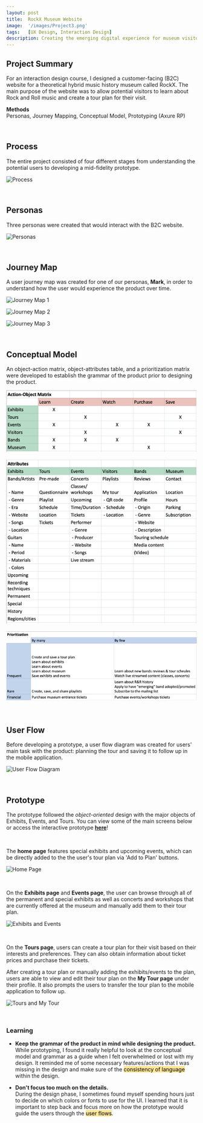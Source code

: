 ```yaml
---
layout: post
title:  RockX Museum Website
image:  '/images/Project3.png'
tags:   [UX Design, Interaction Design]
description: Creating the emerging digital experience for museum visitors through a B2C website
---
```

## Project Summary
For an interaction design course, I designed a customer-facing (B2C) website for a theoretical hybrid music history museum called RockX. The main purpose of the website was to allow potential visitors to learn about Rock and Roll music and create a tour plan for their visit.

**Methods**<br>
Personas, Journey Mapping, Conceptual Model, Prototyping (Axure RP)

<br>

## Process
The entire project consisted of four different stages from understanding the potential users to developing a mid-fidelity prototype.

![Process]({{site.baseurl}}/images/Process.png)

<br>

## Personas
Three personas were created that would interact with the B2C website.

![Personas]({{site.baseurl}}/images/Personas.png)

<br>

## Journey Map
A user journey map was created for one of our personas, **Mark**, in order to understand how the user would experience the product over time.

![Journey Map 1]({{site.baseurl}}/images/journeymap_1.png)

![Journey Map 2]({{site.baseurl}}/images/journeymap_2.png)

![Journey Map 3]({{site.baseurl}}/images/journeymap_3.png)

<br>

## Conceptual Model
An object-action matrix, object-attributes table, and a prioritization matrix were developed to establish the grammar of the product prior to designing the product.

<center><img src="/images/ObjectAction.png" alt="Object action matrix"></center> <br>
<center><img src="/images/ObjectAttributes.png" alt="Object attributes table"></center> <br>
<center><img src="/images/Prioritization.png" alt="Prioritization matrix"></center> <br>

<br>

## User Flow
Before developing a prototype, a user flow diagram was created for users' main task with the product: planning the tour and saving it to follow up in the mobile application.

![User Flow Diagram]({{site.baseurl}}/images/B2CUserFlow.jpg)

<br>

## Prototype
The prototype followed the *object-oriented* design with the major objects of Exhibits, Events, and Tours. You can view some of the main screens below or access the interactive prototype [**here**](https://gx1ci9.axshare.com)!

<br>

The **home page** features special exhibits and upcoming events, which can be directly added to the the user's tour plan via 'Add to Plan' buttons. 

![Home Page]({{site.baseurl}}/images/home_page.png)

<br>

On the **Exhibits page** and **Events page**, the user can browse through all of the permanent and special exhibits as well as concerts and workshops that are currently offered at the museum and manually add them to their tour plan.

![Exhibits and Events]({{site.baseurl}}/images/Screens_1.png)

<br>

On the **Tours page**, users can create a tour plan for their visit based on their interests and preferences. They can also obtain information about ticket prices and purchase their tickets.

After creating a tour plan or manually adding the exhibits/events to the plan, users are able to view and edit their tour plan on the **My Tour page** under their profile. It also prompts the users to transfer the tour plan to the mobile application to follow up.

![Tours and My Tour]({{site.baseurl}}/images/Screens_2.png)

<br>

### Learning
* **Keep the grammar of the product in mind while designing the product.** <br>
While prototyping, I found it really helpful to look at the conceptual model and grammar as a guide when I felt overwhelmed or lost with my design. It reminded me of some necessary features/actions that I was missing in the design and make sure of the <mark style="background-color: #FFE599">consistency of language</mark> within the design.

* **Don't focus too much on the details.** <br>
During the design phase, I sometimes found myself spending hours just to decide on which colors or fonts to use for the UI. I learned that it is important to step back and focus more on how the prototype would guide the users through the <mark style="background-color: #FFE599">user flows</mark>.
